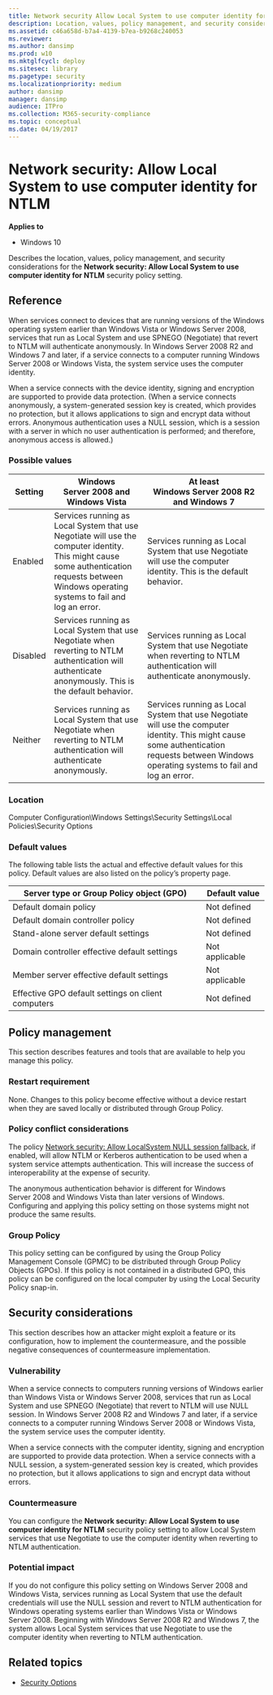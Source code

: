 ```yaml
---
title: Network security Allow Local System to use computer identity for NTLM (Windows 10)
description: Location, values, policy management, and security considerations for the policy setting, Network security Allow Local System to use computer identity for NTLM.
ms.assetid: c46a658d-b7a4-4139-b7ea-b9268c240053
ms.reviewer:
ms.author: dansimp
ms.prod: w10
ms.mktglfcycl: deploy
ms.sitesec: library
ms.pagetype: security
ms.localizationpriority: medium
author: dansimp
manager: dansimp
audience: ITPro
ms.collection: M365-security-compliance
ms.topic: conceptual
ms.date: 04/19/2017
---
```


# Network security: Allow Local System to use computer identity for NTLM

**Applies to**
-   Windows 10

Describes the location, values, policy management, and security considerations for the **Network security: Allow Local System to use computer identity for NTLM** security policy setting.

## Reference

When services connect to devices that are running versions of the Windows operating system earlier than Windows Vista or Windows Server 2008, services that run as Local System and use SPNEGO (Negotiate) that revert to NTLM will authenticate anonymously. In Windows Server 2008 R2 and Windows 7 and later, if a service connects to a computer running Windows Server 2008 or Windows Vista, the system service uses the computer identity.

When a service connects with the device identity, signing and encryption are supported to provide data protection. (When a service connects anonymously, a system-generated session key is created, which provides no protection, but it allows applications to sign and encrypt data without errors. Anonymous authentication uses a NULL session, which is a session with a server in which no user authentication is performed; and therefore, anonymous access is allowed.)

### Possible values

| Setting | Windows Server 2008 and Windows Vista | At least Windows Server 2008 R2 and Windows 7 |
| - | - | - |
| Enabled | Services running as Local System that use Negotiate will use the computer identity. This might cause some authentication requests between Windows operating systems to fail and log an error.| Services running as Local System that use Negotiate will use the computer identity. This is the default behavior. |
| Disabled| Services running as Local System that use Negotiate when reverting to NTLM authentication will authenticate anonymously. This is the default behavior.| Services running as Local System that use Negotiate when reverting to NTLM authentication will authenticate anonymously.|
|Neither|Services running as Local System that use Negotiate when reverting to NTLM authentication will authenticate anonymously. | Services running as Local System that use Negotiate will use the computer identity. This might cause some authentication requests between Windows operating systems to fail and log an error.|

### Location

Computer Configuration\\Windows Settings\\Security Settings\\Local Policies\\Security Options
### Default values

The following table lists the actual and effective default values for this policy. Default values are also listed on the policy’s property page.

| Server type or Group Policy object (GPO) | Default value |
| - | - |
| Default domain policy| Not defined|
| Default domain controller policy | Not defined|
| Stand-alone server default settings | Not defined|
| Domain controller effective default settings | Not applicable|
| Member server effective default settings | Not applicable|
| Effective GPO default settings on client computers | Not defined|

## Policy management

This section describes features and tools that are available to help you manage this policy.

### Restart requirement

None. Changes to this policy become effective without a device restart when they are saved locally or distributed through Group Policy.

### Policy conflict considerations

The policy [Network security: Allow LocalSystem NULL session fallback](network-security-allow-localsystem-null-session-fallback.md), if enabled, will allow NTLM or Kerberos authentication to be used when a system service attempts authentication. This will increase the success of interoperability at the expense of security.

The anonymous authentication behavior is different for Windows Server 2008 and Windows Vista than later versions of Windows. Configuring and applying this policy setting on those systems might not produce the same results.

### Group Policy

This policy setting can be configured by using the Group Policy Management Console (GPMC) to be distributed through Group Policy Objects (GPOs). If this policy is not contained in a distributed GPO, this policy can be configured on the local computer by using the Local Security Policy snap-in.

## Security considerations

This section describes how an attacker might exploit a feature or its configuration, how to implement the countermeasure, and the possible negative consequences of countermeasure implementation.

### Vulnerability

When a service connects to computers running versions of Windows earlier than Windows Vista or Windows Server 2008, services that run as Local System and use SPNEGO (Negotiate) that revert to NTLM will use NULL session. In Windows Server 2008 R2 and Windows 7 and later, if a service connects to a computer running Windows Server 2008 or Windows Vista, the system service uses the computer identity.

When a service connects with the computer identity, signing and encryption are supported to provide data protection. When a service connects with a NULL session, a system-generated session key is created, which provides no protection, but it allows applications to sign and encrypt data without errors.

### Countermeasure

You can configure the **Network security: Allow Local System to use computer identity for NTLM** security policy setting to allow Local System services that use Negotiate to use the computer identity when reverting to NTLM authentication.

### Potential impact

If you do not configure this policy setting on Windows Server 2008 and Windows Vista, services running as Local System that use the default credentials will use the NULL session and revert to NTLM authentication for Windows operating systems earlier than Windows Vista or Windows Server 2008.
Beginning with Windows Server 2008 R2 and Windows 7, the system allows Local System services that use Negotiate to use the computer identity when reverting to NTLM authentication.

## Related topics

- [Security Options](security-options.md)
